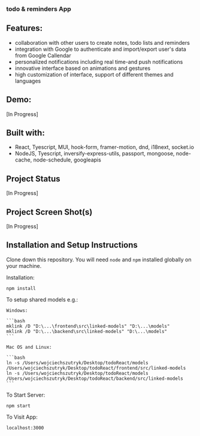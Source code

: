 ### todo & reminders App

## Features:

- collaboration with other users to create notes, todo lists and reminders
- integration with Google to authenticate and import/export user's data from Google Callendar
- personalized notifications including real time-and push notifications
- innovative interface based on animations and gestures
- high customization of interface, support of different themes and languages

## Demo: 
[In Progress]

## Built with: 
- React, Tyescript, MUI, hook-form, framer-motion, dnd, i18next, socket.io
- NodeJS, Tyescript, inversify-express-utils, passport, mongoose, node-cache, node-schedule, googleapis

## Project Status

[In Progress]

## Project Screen Shot(s)

[In Progress]


## Installation and Setup Instructions

Clone down this repository. You will need `node` and `npm` installed globally on your machine.

Installation:

`npm install`

To setup shared models e.g.:

    Windows:

    ```bash
    mklink /D "D:\...\frontend\src\linked-models" "D:\...\models"
    mklink /D "D:\...\backend\src\linked-models" "D:\...\models"
    ```

    Mac OS and Linux:

    ```bash
    ln -s /Users/wojciechszutryk/Desktop/todoReact/models /Users/wojciechszutryk/Desktop/todoReact/frontend/src/linked-models
    ln -s /Users/wojciechszutryk/Desktop/todoReact/models /Users/wojciechszutryk/Desktop/todoReact/backend/src/linked-models
    ```

To Start Server:

`npm start`

To Visit App:

`localhost:3000`
